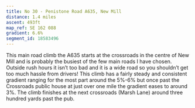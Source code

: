 ```yaml
---
title: No 30 - Penistone Road A635, New Mill
distance: 1.4 miles 
ascent: 493ft
map_ref: SE 162 088
gradient: 6.6%
segment_id: 18583496
---
```

This main road climb the A635 starts at the crossroads in the centre of New Mill and is
probably the busiest of the few main roads I have chosen. Outside rush hours it isn’t too bad
and it is a wide road so you shouldn’t get too much hassle from drivers!
This climb has a fairly steady and consistent gradient ranging for the most part around the
5%-6% but once past the Crossroads public house at just over one mile the gradient eases to
around 3%. The climb finishes at the next crossroads (Marsh Lane) around three hundred
yards past the pub.

